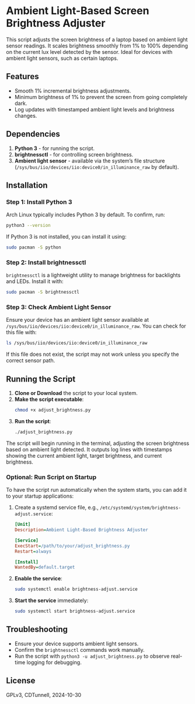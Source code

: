 # Ambient Light-Based Screen Brightness Adjuster

This script adjusts the screen brightness of a laptop based on ambient light sensor readings. It scales brightness smoothly from 1% to 100% depending on the current lux level detected by the sensor. Ideal for devices with ambient light sensors, such as certain laptops.

## Features
- Smooth 1% incremental brightness adjustments.
- Minimum brightness of 1% to prevent the screen from going completely dark.
- Log updates with timestamped ambient light levels and brightness changes.

## Dependencies
1. **Python 3** - for running the script.
2. **brightnessctl** - for controlling screen brightness.
3. **Ambient light sensor** - available via the system’s file structure (`/sys/bus/iio/devices/iio:device0/in_illuminance_raw` by default).

## Installation

### Step 1: Install Python 3
Arch Linux typically includes Python 3 by default. To confirm, run:
```bash
python3 --version
```
If Python 3 is not installed, you can install it using:
```bash
sudo pacman -S python
```

### Step 2: Install brightnessctl
`brightnessctl` is a lightweight utility to manage brightness for backlights and LEDs. Install it with:
```bash
sudo pacman -S brightnessctl
```

### Step 3: Check Ambient Light Sensor
Ensure your device has an ambient light sensor available at `/sys/bus/iio/devices/iio:device0/in_illuminance_raw`. You can check for this file with:
```bash
ls /sys/bus/iio/devices/iio:device0/in_illuminance_raw
```
If this file does not exist, the script may not work unless you specify the correct sensor path.

## Running the Script

1. **Clone or Download** the script to your local system.
2. **Make the script executable**:
   ```bash
   chmod +x adjust_brightness.py
   ```
3. **Run the script**:
   ```bash
   ./adjust_brightness.py
   ```

The script will begin running in the terminal, adjusting the screen brightness based on ambient light detected. It outputs log lines with timestamps showing the current ambient light, target brightness, and current brightness.

### Optional: Run Script on Startup
To have the script run automatically when the system starts, you can add it to your startup applications:
1. Create a systemd service file, e.g., `/etc/systemd/system/brightness-adjust.service`:
   ```ini
   [Unit]
   Description=Ambient Light-Based Brightness Adjuster

   [Service]
   ExecStart=/path/to/your/adjust_brightness.py
   Restart=always

   [Install]
   WantedBy=default.target
   ```
2. **Enable the service**:
   ```bash
   sudo systemctl enable brightness-adjust.service
   ```
3. **Start the service** immediately:
   ```bash
   sudo systemctl start brightness-adjust.service
   ```

## Troubleshooting
- Ensure your device supports ambient light sensors.
- Confirm the `brightnessctl` commands work manually.
- Run the script with `python3 -u adjust_brightness.py` to observe real-time logging for debugging.

## License
GPLv3, CDTunnell, 2024-10-30
